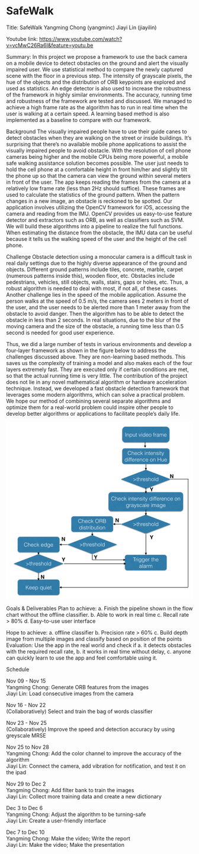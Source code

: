 # SafeWalk
Title:
SafeWalk
Yangming Chong (yangminc) Jiayi Lin (jiayilin)

Youtube link:
https://www.youtube.com/watch?v=vcMwC26Ra6I&feature=youtu.be

Summary:
In this project we propose a framework to use the back camera on a mobile device to detect obstacles on the ground and alert the visually impaired user. We use statistical method to compare the newly captured scene with the floor in a previous step. The intensity of grayscale pixels, the hue of the objects and the distribution of ORB keypoints are explored and used as statistics. An edge detector is also used to increase the robustness of the framework in highly similar environments. The accuracy, running time and robustness of the framework are tested and discussed. We managed to achieve a high frame rate as the algorithm has to run in real time when the user is walking at a certain speed. A learning based method is also implemented as a baseline to compare with our framework.  

Background
The visually impaired people have to use their guide canes to detect obstacles when they are walking on the street or inside buildings. It’s surprising that there’s no available mobile phone applications to assist the visually impaired people to avoid obstacle. With the resolution of cell phone cameras being higher and the mobile CPUs being more powerful, a mobile safe walking assistance solution becomes possible. 
The user just needs to hold the cell phone at a comfortable height in front him/her and slightly tilt the phone up so that the camera can view the ground within several meters in front of the user. The app keeps reading the frames from the camera at a relatively low frame rate (less than 2Hz should suffice). These frames are used to calculate the statistics of the ground pattern. When the pattern changes in a new image, an obstacle is reckoned to be spotted.
Our application involves utilizing the OpenCV framework for iOS, accessing the camera and reading from the IMU. OpenCV provides us easy-to-use feature detector and extractors such as ORB, as well as classifiers such as SVM. We will build these algorithms into a pipeline to realize the full functions. When estimating the distance from the obstacle, the IMU data can be useful because it tells us the walking speed of the user and the height of the cell phone. 

Challenge
Obstacle detection using a monocular camera is a difficult task in real daily settings due to the highly diverse appearance of the ground and objects. Different ground patterns include tiles, concrete, marble, carpet (numerous patterns inside this), wooden floor, etc. Obstacles include pedestrians, vehicles, still objects, walls, stairs, gaps or holes, etc. Thus, a robust algorithm is needed to deal with most, if not all, of these cases.
Another challenge lies in the speed of the mobile application. Assume the person walks at the speed of 0.5 m/s, the camera sees 2 meters in front of the user, and the user needs to be alerted more than 1 meter away from the obstacle to avoid danger. Then the algorithm has to be able to detect the obstacle in less than 2 seconds. In real situations, due to the blur of the moving camera and the size of the obstacle, a running time less than 0.5 second is needed for good user experience. 

Thus, we did a large number of tests in various environments and develop a four-layer framework as shown in the figure below to address the challenges discussed above. They are non-learning based methods. This saves us the complexity of training a model and also makes each of the four layers extremely fast. They are executed only if certain conditions are met, so that the actual running time is very little.
The contribution of the project does not lie in any novel mathematical algorithm or hardware acceleration technique. Instead, we developed a fast obstacle detection framework that leverages some modern algorithms, which can solve a practical problem. We hope our method of combining several separate algorithms and optimize them for a real-world problem could inspire other people to develop better algorithms or applications to facilitate people’s daily life.

![alt tag](https://github.com/jiayilin/SafeWalk/blob/master/structure.png)


Goals & Deliverables
Plan to achieve: a. Finish the pipeline shown in the flow chart without the offline classifier. 
b. Able to work in real time
c. Recall rate > 80%
d. Easy-to-use user interface

Hope to achieve: a. offline classifier
b. Precision rate > 60%
c. Build depth image from multiple images and classify based on position of the points
Evaluation:
Use the app in the real world and check if a. it detects obstacles with the required recall rate, b. it works in real time without delay, c. anyone can quickly learn to use the app and feel comfortable using it.

Schedule

Nov 09 - Nov 15                   
Yangming Chong: Generate ORB features from the images                   
Jiayi Lin: Load consecutive images from the camera

Nov 16 - Nov 22                                      
(Collaboratively) Select and train the bag of words classifier

Nov 23 - Nov 25                   
(Collaboratively) Improve the speed and detection accuracy by using greyscale MRSE

Nov 25 to Nov 28                   
Yangming Chong: Add the color channel to improve the accuracy of the algorithm                   
Jiayi Lin: Connect the camera, add vibration for notification, and test it on the ipad

Nov 29 to Dec 2                   
Yangming Chong: Add filter bank to train the images                   
Jiayi Lin: Collect more training data and create a new dictionary

Dec 3 to Dec 6                   
Yangming Chong: Adjust the algorithm to be turning-safe                   
Jiayi Lin: Create a user-friendly interface 

Dec 7 to Dec 10                   
Yangming Chong: Make the video; Write the report                   
Jiayi Lin: Make the video; Make the presentation


